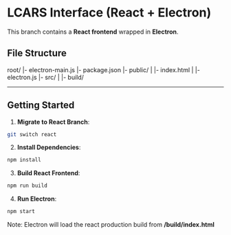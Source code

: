 # LCARS Interface (React + Electron)

This branch contains a **React frontend** wrapped in **Electron**.

## File Structure
root/
|- electron-main.js <!-- main electron process -->
|- package.json 	<!-- metadata and scripts -->
|- public/
|	|- index.html
|	|- electron.js 	<!-- optional preload scripts -->
|- src/				<!-- react source code -->
|
|- build/			<!-- react prod build -->

---

## Getting Started
1. **Migrate to React Branch**:
```bash
git switch react
```

2. **Install Dependencies**:
```bash
npm install
```

3. **Build React Frontend**:
```bash
npm run build
```

4. **Run Electron**:
```bash
npm start
```

Note: Electron will load the react production build from **/build/index.html**
